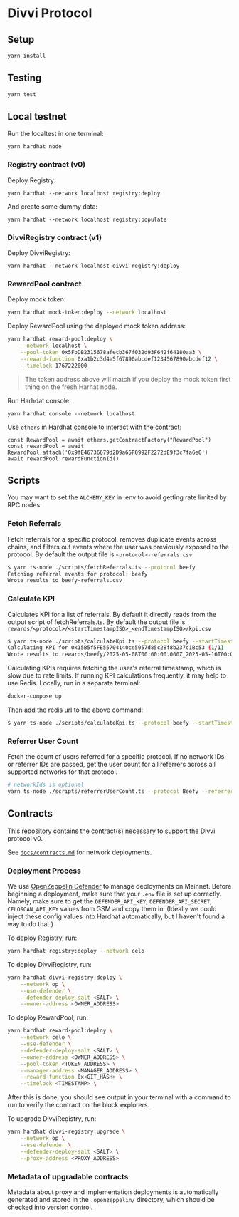 # Divvi Protocol

## Setup

```bash
yarn install
```

## Testing

```bash
yarn test
```

## Local testnet

Run the localtest in one terminal:

```
yarn hardhat node
```

### Registry contract (v0)

Deploy Registry:

```
yarn hardhat --network localhost registry:deploy
```

And create some dummy data:

```
yarn hardhat --network localhost registry:populate
```

### DivviRegistry contract (v1)

Deploy DivviRegistry:

```
yarn hardhat --network localhost divvi-registry:deploy
```

### RewardPool contract

Deploy mock token:

```bash
yarn hardhat mock-token:deploy --network localhost
```

Deploy RewardPool using the deployed mock token address:

```bash
yarn hardhat reward-pool:deploy \
    --network localhost \
    --pool-token 0x5FbDB2315678afecb367f032d93F642f64180aa3 \
    --reward-function 0xa1b2c3d4e5f67890abcdef1234567890abcdef12 \
    --timelock 1767222000
```

> The token address above will match if you deploy the mock token first thing on the fresh Harhat node.

Run Harhdat console:

```
yarn hardhat console --network localhost
```

Use `ethers` in Hardhat console to interact with the contract:

```
const RewardPool = await ethers.getContractFactory("RewardPool")
const rewardPool = await RewardPool.attach('0x9fE46736679d2D9a65F0992F2272dE9f3c7fa6e0')
await rewardPool.rewardFunctionId()
```

## Scripts

You may want to set the `ALCHEMY_KEY` in .env to avoid getting rate limited by RPC nodes.

### Fetch Referrals

Fetch referrals for a specific protocol, removes duplicate events across chains, and filters out events where the user was previously exposed to the protocol. By default the output file is `<protocol>-referrals.csv`

```bash
$ yarn ts-node ./scripts/fetchReferrals.ts --protocol beefy
Fetching referral events for protocol: beefy
Wrote results to beefy-referrals.csv
```

### Calculate KPI

Calculates KPI for a list of referrals. By default it directly reads from the output script of fetchReferrals.ts. By default the output file is `rewards/<protocol>/<startTimestampISO>_<endTimestampISO>/kpi.csv`

```bash
$ yarn ts-node ./scripts/calculateKpi.ts --protocol beefy --startTimestamp 2025-05-08T00:00:00Z --endTimestamp 2025-05-16T00:00:00Z
Calculating KPI for 0x15B5f5FE55704140ce5057d85c28f8b237c1Bc53 (1/1)
Wrote results to rewards/beefy/2025-05-08T00:00:00.000Z_2025-05-16T00:00:00.000Z/kpi.csv
```

Calculating KPIs requires fetching the user's referral timestamp, which is slow due to rate limits. If running KPI calculations frequently, it may help to use Redis. Locally, run in a separate terminal:

```bash
docker-compose up
```

Then add the redis url to the above command:

```bash
$ yarn ts-node ./scripts/calculateKpi.ts --protocol beefy --startTimestamp 2025-05-08T00:00:00Z --endTimestamp 2025-05-16T00:00:00Z --redis-connection=redis://127.0.0.1:6379
```

### Referrer User Count

Fetch the count of users referred for a specific protocol. If no network IDs or referrer IDs are passed, get the user count for all referrers across all supported networks for that protocol.

```bash
# networkIds is optional
yarn ts-node ./scripts/referrerUserCount.ts --protocol Beefy --referrerIds app1 app2 app3 --networkIds celo-mainnet base-mainnet
```

## Contracts

This repository contains the contract(s) necessary to support the Divvi protocol v0.

See [`docs/contracts.md`](docs/contracts.md) for network deployments.

### Deployment Process

We use [OpenZeppelin Defender](https://www.openzeppelin.com/defender) to manage deployments on Mainnet. Before beginning a deployment, make sure that your `.env` file is set up correctly. Namely, make sure to get the `DEFENDER_API_KEY`, `DEFENDER_API_SECRET`, `CELOSCAN_API_KEY` values from GSM and copy them in. (Ideally we could inject these config values into Hardhat automatically, but I haven't found a way to do that.)

To deploy Registry, run:

```bash
yarn hardhat registry:deploy --network celo
```

To deploy DivviRegistry, run:

```bash
yarn hardhat divvi-registry:deploy \
    --network op \
    --use-defender \
    --defender-deploy-salt <SALT> \
    --owner-address <OWNER_ADDRESS>
```

To deploy RewardPool, run:

```bash
yarn hardhat reward-pool:deploy \
    --network celo \
    --use-defender \
    --defender-deploy-salt <SALT> \
    --owner-address <OWNER_ADDRESS> \
    --pool-token <TOKEN_ADDRESS> \
    --manager-address <MANAGER_ADDRESS> \
    --reward-function 0x<GIT_HASH> \
    --timelock <TIMESTAMP> \
```

After this is done, you should see output in your terminal with a command to run to verify the contract on the block explorers.

To upgrade DivviRegistry, run:

```bash
yarn hardhat divvi-registry:upgrade \
    --network op \
    --use-defender \
    --defender-deploy-salt <SALT> \
    --proxy-address <PROXY_ADDRESS>
```

### Metadata of upgradable contracts

Metadata about proxy and implementation deployments is automatically generated and stored in the `.openzeppelin/` directory, which should be checked into version control.
